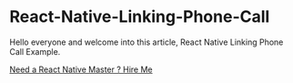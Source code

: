 # React-Native-Linking-Phone-Call
Hello everyone and welcome into this article, React Native Linking Phone Call Example. 

[Need a React Native Master ? Hire Me](https://rn-master.com)
